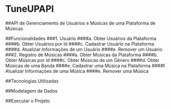 # TuneUPAPI

##API de Gerenciamento de Usuários e Músicas de uma Plataforma de Músicas

##Funcionalidades
###1. Usuário
####a. Obter Usuários da Plataforma
####b. Obter Usuários por Id
####c. Cadastrar Usuário na Plataforma
####d. Atualizar Informações de um Usuário
####e. Remover um Usuário
###2. Registro de Músicas
####a. Obter Músicas da Plataforma
####b. Obter Músicas por Id
####c. Obter Músicas de um Gênero
####d. Obter Músicas de uma Banda
####e. Cadastrar uma Música na Plataforma
####f. Atualizar Informações de uma Música
####e. Remover uma Música

##Tecnologias Utilizadas

##Modelagem de Dados

##Executar o Projeto
